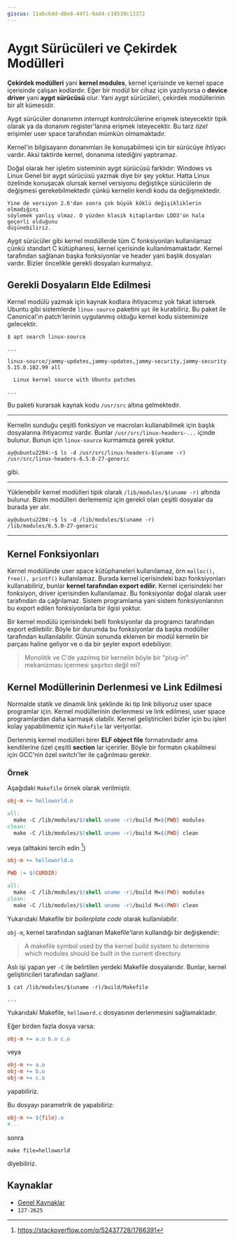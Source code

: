 ```yaml
---
giscus: 11abc6dd-d8e8-44f1-9ad4-c18530c13372
---
```


# Aygıt Sürücüleri ve Çekirdek Modülleri

**Çekirdek modülleri** yani **kernel modules**, kernel içerisinde ve kernel
space içerisinde çalışan kodlardır. Eğer bir modül bir cihaz için yazılıyorsa o
**device driver** yani **aygıt sürücüsü** olur. Yani aygıt sürücüleri, çekirdek
modüllerinin bir alt kümesidir.

Aygıt sürücüler donanımın interrupt kontrolcülerine erişmek isteyecektir tipik
olarak ya da donanım register'larına erişmek isteyecektir. Bu tarz *özel*
erişimler user space tarafından mümkün olmamaktadır.

Kernel'in bilgisayarın donanımları ile konuşabilmesi için bir sürücüye ihtiyacı
vardır. Aksi taktirde kernel, donanıma istediğini yaptıramaz.

Doğal olarak her işletim sisteminin aygıt sürücüsü farklıdır: Windows vs Linux
Genel bir aygıt sürücüsü yazmak diye bir şey yoktur. Hatta Linux özelinde
konuşacak olursak kernel versiyonu değiştikçe sürücülerin de değişmesi
gerekebilmektedir çünkü kernelin kendi kodu da değişmektedir.

```{note}
Yine de versiyon 2.6'dan sonra çok büyük köklü değişikliklerin olmadığını
söylemek yanlış olmaz. O yüzden klasik kitaplardan LDD3'ün hala geçerli olduğunu
düşünebiliriz.
```

Aygıt sürücüler gibi kernel modüllerde tüm C fonksiyonları kullanılamaz çünkü
standart C kütüphanesi, kernel içerisinde kullanılmamaktadır. Kernel tarafından
sağlanan başka fonksiyonlar ve header yani başlık dosyaları vardır. Bizler
öncelikle gerekli dosyaları kurmalıyız.

## Gerekli Dosyaların Elde Edilmesi

Kernel modülü yazmak için kaynak kodlara ihtiyacımız yok fakat istersek Ubuntu
gibi sistemlerde `linux-source` paketini `apt` ile kurabiliriz. Bu paket ile
Canonical'ın patch'lerinin uygulanmış olduğu kernel kodu sistemimize gelecektir.

```shell
$ apt search linux-source

...

linux-source/jammy-updates,jammy-updates,jammy-security,jammy-security 5.15.0.102.99 all

  Linux kernel source with Ubuntu patches

...
```

Bu paketi kurarsak kaynak kodu `/usr/src` altına gelmektedir.

---

Kernelin sunduğu çeşitli fonksiyon ve macroları kullanabilmek için başlık
dosyalarına ihtiyacımız vardır. Bunlar `/usr/src/linux-headers-...` içinde
bulunur. Bunun için `linux-source` kurmamıza gerek yoktur.

```shell
ay@ubuntu2204:~$ ls -d /usr/src/linux-headers-$(uname -r)
/usr/src/linux-headers-6.5.0-27-generic
```

gibi.

---

Yüklenebilir kernel modülleri tipik olarak `/lib/modules/$(uname -r)` altında
bulunur. Bizim modülleri derlememiz için gerekli olan çeşitli dosyalar da
burada yer alır.

```shell
ay@ubuntu2204:~$ ls -d /lib/modules/$(uname -r)
/lib/modules/6.5.0-27-generic
```

---

## Kernel Fonksiyonları

Kernel modülünde user space kütüphaneleri kullanılamaz, örn `malloc(), free(),
printf()` kullanılamaz. Burada kernel içerisindeki bazı fonksiyonları
kullanabiliriz, bunlar **kernel tarafından export edilir.** Kernel içerisindeki
her fonksiyon, driver içerisinden kullanılamaz. Bu fonksiyonlar doğal olarak
user tarafından da çağrılamaz. Sistem programlama yani sistem fonksiyonlarının
bu export edilen fonksiyonlarla bir ilgisi yoktur.

Bir kernel modülü içerisindeki belli fonksiyonlar da programcı tarafından export
edilebilir. Böyle bir durumda bu fonksiyonlar da başka modüller tarafından
kullanılabilir. Günün sonunda eklenen bir modül kernelin bir parçası haline
geliyor ve o da bir şeyler export edebiliyor.

> Monolitik ve C'de yazılmış bir kernelin böyle bir "plug-in" mekanizması içermesi
> şaşırtıcı değil mi?

## Kernel Modüllerinin Derlenmesi ve Link Edilmesi

Normalde statik ve dinamik link şeklinde iki tip link biliyoruz user space
programlar için. Kernel modüllerinin derlenmesi ve link edilmesi, user space
programlardan daha karmaşık olabilir. Kernel geliştiricileri bizler için bu
işleri kolay yapabilmemiz için `Makefile` lar veriyorlar.

Derlenmiş kernel modülleri birer **ELF object file** formatındadır ama
kendilerine özel çeşitli **section** lar içerirler. Böyle bir formatın
çıkabilmesi için GCC'nin özel switch'ler ile çağırılması gerekir.

### Örnek

Aşağıdaki `Makefile` örnek olarak verilmiştir.

```makefile
obj-m += helloworld.o

all:
  make -C /lib/modules/$(shell uname -r)/build M=${PWD} modules
clean:
  make -C /lib/modules/$(shell uname -r)/build M=${PWD} clean
```

veya (alttakini tercih edin [^1f])

```makefile
obj-m += helloworld.o

PWD := $(CURDIR)

all:
  make -C /lib/modules/$(shell uname -r)/build M=$(PWD) modules
clean:
  make -C /lib/modules/$(shell uname -r)/build M=$(PWD) clean
```

Yukarıdaki Makefile bir *boilerplate code* olarak kullanılabilir.

`obj-m`, kernel tarafından sağlanan Makefile'ların kullandığı bir değişkendir:

> A makefile symbol used by the kernel build system to determine which modules
> should be built in the current directory

Aslı işi yapan yer `-C` ile belirtilen yerdeki Makefile dosyalarıdır. Bunlar,
kernel geliştiricileri tarafından sağlanır.

```shell
$ cat /lib/modules/$(uname -r)/build/Makefile

...
```

Yukarıdaki Makefile, `helloword.c` dosyasının derlenmesini sağlamaktadır.

Eğer birden fazla dosya varsa:

```makefile
obj-m += a.o b.o c.o
```

veya

```makefile
obj-m += a.o
obj-m += b.o
obj-m += c.o
```

yapabiliriz.

Bu dosyayı parametrik de yapabiliriz:

```makefile
obj-m += ${file}.o
#...
```

sonra

```text
make file=helloworld
```

diyebiliriz.

## Kaynaklar

- [Genel Kaynaklar](index.md)
- `127-2625`

[^1f]: <https://stackoverflow.com/q/52437728/1766391>
